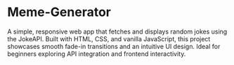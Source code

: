 # Meme-Generator
A simple, responsive web app that fetches and displays random jokes using the JokeAPI. Built with HTML, CSS, and vanilla JavaScript, this project showcases smooth fade-in transitions and an intuitive UI design. Ideal for beginners exploring API integration and frontend interactivity.
